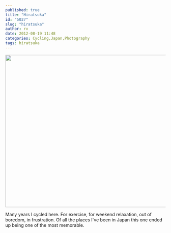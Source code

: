 ```yaml
---
published: true
title: "Hiratsuka"
id: "5027"
slug: "hiratsuka"
author: rv
date: 2012-08-19 11:48
categories: Cycling,Japan,Photography
tags: hiratsuka
---
```

<a href="https://s3.amazonaws.com/cfwblog/uploads/2012/08/IMG_3372PS.jpg"><img class="aligncenter size-full wp-image-5029" title="IMG_3372PS_sml" src="https://s3.amazonaws.com/cfwblog/uploads/2012/08/IMG_3372PS_sml.jpg" alt="" width="800" height="479" /></a>

Many years I cycled here. For exercise, for weekend relaxation, out of boredom, in frustration. Of all the places I've been in Japan this one ended up being one of the most memorable.